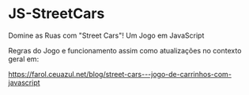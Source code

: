 # JS-StreetCars
Domine as Ruas com "Street Cars"! Um Jogo em JavaScript

Regras do Jogo e funcionamento assim como atualizações no contexto geral em:

https://farol.ceuazul.net/blog/street-cars---jogo-de-carrinhos-com-javascript
